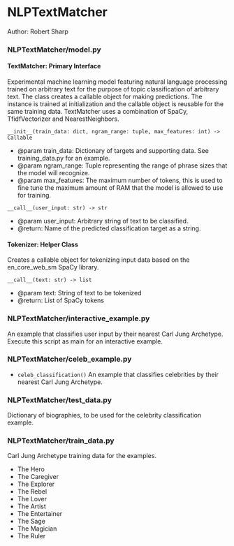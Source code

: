 # NLPTextMatcher
Author: Robert Sharp

### NLPTextMatcher/model.py

#### TextMatcher: Primary Interface
Experimental machine learning model featuring natural language processing 
trained on arbitrary text for the purpose of topic classification of arbitrary 
text. The class creates a callable object for making predictions. The instance 
is trained at initialization and the callable object is reusable for the same 
training data. TextMatcher uses a combination of SpaCy, TfidfVectorizer 
and NearestNeighbors.

`__init__(train_data: dict, ngram_range: tuple, max_features: int) -> Callable`
- @param train_data: Dictionary of targets and supporting data. See
training_data.py for an example.
- @param ngram_range: Tuple representing the range of phrase sizes that
the model will recognize.
- @param max_features: The maximum number of tokens, this is used to
fine tune the maximum amount of RAM that the model is allowed to use
for training.

`__call__(user_input: str) -> str`
- @param user_input: Arbitrary string of text to be classified.
- @return: Name of the predicted classification target as a string.

#### Tokenizer: Helper Class
Creates a callable object for tokenizing input data based on the en_core_web_sm 
SpaCy library.

`__call__(text: str) -> list`
- @param text: String of text to be tokenized 
- @return: List of SpaCy tokens

### NLPTextMatcher/interactive_example.py
An example that classifies user input by their nearest Carl Jung Archetype.
Execute this script as main for an interactive example.

### NLPTextMatcher/celeb_example.py
- `celeb_classification()`
An example that classifies celebrities by their nearest Carl Jung Archetype.

### NLPTextMatcher/test_data.py
Dictionary of biographies, to be used for the celebrity classification example.

### NLPTextMatcher/train_data.py
Carl Jung Archetype training data for the examples.
- The Hero
- The Caregiver
- The Explorer
- The Rebel
- The Lover
- The Artist
- The Entertainer
- The Sage
- The Magician
- The Ruler
